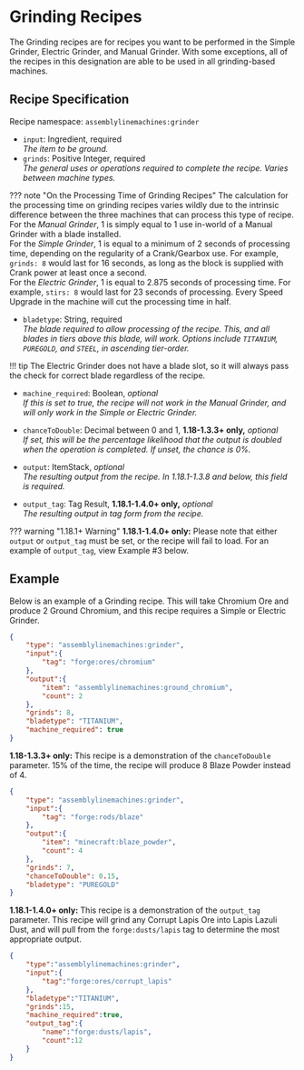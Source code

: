 # Grinding Recipes

The Grinding recipes are for recipes you want to be performed in the Simple Grinder, Electric Grinder, and Manual Grinder. With some exceptions, all of the recipes in this designation are able to be used in all grinding-based machines.

## Recipe Specification

Recipe namespace: `assemblylinemachines:grinder`

- `input`: Ingredient, required  
*The item to be ground.*  
- `grinds`: Positive Integer, required  
*The general uses or operations required to complete the recipe. Varies between machine types.*

??? note "On the Processing Time of Grinding Recipes"
    The calculation for the processing time on grinding recipes varies wildly due to the intrinsic difference between the three machines that can process this type of recipe.  
    For the *Manual Grinder*, 1 is simply equal to 1 use in-world of a Manual Grinder with a blade installed.  
    For the *Simple Grinder*, 1 is equal to a minimum of 2 seconds of processing time, depending on the regularity of a Crank/Gearbox use. For example, `grinds: 8` would last for 16 seconds, as long as the block is supplied with Crank power at least once a second.  
    For the *Electric Grinder*, 1 is equal to 2.875 seconds of processing time. For example, `stirs: 8` would last for 23 seconds of processing. Every Speed Upgrade in the machine will cut the processing time in half.

- `bladetype`: String, required  
*The blade required to allow processing of the recipe. This, and all blades in tiers above this blade, will work. Options include `TITANIUM`, `PUREGOLD`, and `STEEL`, in ascending tier-order.*

!!! tip
    The Electric Grinder does not have a blade slot, so it will always pass the check for correct blade regardless of the recipe.

- `machine_required`: Boolean, *optional*  
*If this is set to true, the recipe will not work in the Manual Grinder, and will only work in the Simple or Electric Grinder.*  
- `chanceToDouble`: Decimal between 0 and 1, **1.18-1.3.3+ only,** *optional*  
*If set, this will be the percentage likelihood that the output is doubled when the operation is completed. If unset, the chance is 0%.*

- `output`: ItemStack, *optional*  
*The resulting output from the recipe. In 1.18.1-1.3.8 and below, this field is required.*  
- `output_tag`: Tag Result, **1.18.1-1.4.0+ only,** *optional*  
*The resulting output in tag form from the recipe.*  

??? warning "1.18.1+ Warning"
	**1.18.1-1.4.0+ only:** Please note that either `output` or `output_tag` must be set, or the recipe will fail to load. For an example of `output_tag`, view Example #3 below.


## Example

Below is an example of a Grinding recipe. This will take Chromium Ore and produce 2 Ground Chromium, and this recipe requires a Simple or Electric Grinder.

``` json
{
	"type": "assemblylinemachines:grinder",
	"input":{
		"tag": "forge:ores/chromium"
	},
	"output":{
		"item": "assemblylinemachines:ground_chromium",
		"count": 2
	},
	"grinds": 8,
	"bladetype": "TITANIUM",
	"machine_required": true
}
```

**1.18-1.3.3+ only:** This recipe is a demonstration of the `chanceToDouble` parameter. 15% of the time, the recipe will produce 8 Blaze Powder instead of 4.

``` json
{
	"type": "assemblylinemachines:grinder",
	"input":{
		"tag": "forge:rods/blaze"
	},
	"output":{
		"item": "minecraft:blaze_powder",
		"count": 4
	},
	"grinds": 7,
	"chanceToDouble": 0.15,
	"bladetype": "PUREGOLD"
}
```

**1.18.1-1.4.0+ only:** This recipe is a demonstration of the `output_tag` parameter. This recipe will grind any Corrupt Lapis Ore into Lapis Lazuli Dust, and will pull from the `forge:dusts/lapis` tag to determine the most appropriate output.

``` json
{
	"type":"assemblylinemachines:grinder",
	"input":{
		"tag":"forge:ores/corrupt_lapis"
	},
	"bladetype":"TITANIUM",
	"grinds":15,
	"machine_required":true,
	"output_tag":{
		"name":"forge:dusts/lapis",
		"count":12
	}
}
```